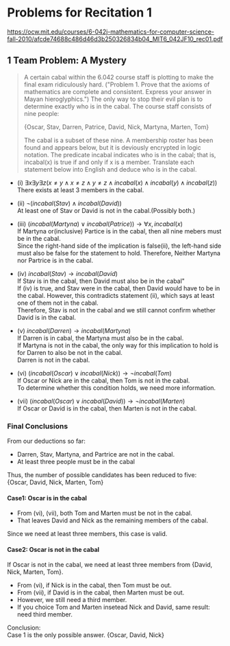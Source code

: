 # Problems for Recitation 1
<https://ocw.mit.edu/courses/6-042j-mathematics-for-computer-science-fall-2010/afcde74688c486d46d3b250326834b04_MIT6_042JF10_rec01.pdf>
## 1 Team Problem: A Mystery

> A certain cabal within the 6.042 course staff is plotting to make the final exam ridiculously hard. ("Problem 1. Prove that the axioms of mathematics are complete and consistent. Express your answer in Mayan hieroglyphics.") The only way to stop their evil plan is to determine exactly who is in the cabal. The course staff consists of nine people:
>
>{Oscar, Stav, Darren, Patrice, David, Nick, Martyna, Marten, Tom}
>
>The cabal is a subset of these nine. A membership roster has been found and appears below, but it is deviously encrypted in logic notation. The predicate incabal indicates who is in the cabal; that is, incabal(x) is true if and only if x is a member. Translate each statement below into English and deduce who is in the cabal.


- (i) $\exists x \exists y \exists z (x \neq y \land x \neq z \land y \neq z \land incabal(x) \land incabal(y) \land incabal(z))$  
There exists at least 3 members in the cabal.
- (ii) $\neg(incabal(Stav) \land incabal(David))$  
At least one of Stav or David is not in the cabal.(Possibly both.)

- (iii) $(incabal(Martyna) \lor incabal(Patrice)) \rightarrow \forall x, incabal(x)$  
If Martyna or(inclusive) Partice is in the cabal, then all nine mebers must be in the cabal.  
Since the right-hand side of the implication is false(ii), the left-hand side must also be false for the statement to hold. Therefore, Neither Martyna nor Partrice is in the cabal.
- (iv) $incabal(Stav) \rightarrow incabal(David)$  
If Stav is in the cabal, then David must also be in the cabal"  
If (iv) is true, and Stav were in the cabal, then David would have to be in the cabal. However, this contradicts statement (ii), which says at least one of them not in the cabal.  
Therefore, Stav is not in the cabal and we still cannot confirm whether David is in the cabal.

- (v) $incabal(Darren) \rightarrow incabal(Martyna)$  
If Darren is in cabal, the Martyna must also be in the cabal.  
If Martyna is not in the cabal, the only way for this implication to hold is for Darren to also be not in the cabal.  
Darren is not in the cabal.

- (vi) $(incabal(Oscar) \lor incabal(Nick)) \rightarrow \neg incabal(Tom)$  
If Oscar or Nick are in the cabal, then Tom is not in the cabal.  
To determine whether this condition holds, we need more information.

- (vii) $(incabal(Oscar) \lor incabal(David)) \rightarrow \neg incabal(Marten)$  
If Oscar or David is in the cabal, then Marten is not in the cabal.  


### Final Conclusions

From our deductions so far:

- Darren, Stav, Martyna, and Partrice are not in the cabal.
- At least three people must be in the cabal  

Thus, the number of possible candidates has been reduced to five:  
{Oscar, David, Nick, Marten, Tom}

#### Case1: Oscar is in the cabal

- From (vi), (vii), both Tom and Marten must be not in the cabal.  
- That leaves David and Nick as the remaining members of the cabal.  

Since we need at least three members, this case is valid.  

#### Case2: Oscar is not in the cabal  

If Oscar is not in the cabal, we need at least three members from {David, Nick, Marten, Tom}.  

- From (vi), if Nick is in the cabal, then Tom must be out.  
- From (vii), if David is in the cabal, then Marten must be out.  
- However, we still need a third member.  
- If you choice Tom and Marten insetead Nick and David, same result: need third member.  

Conclusion:  
Case 1 is the only possible answer. {Oscar, David, Nick}